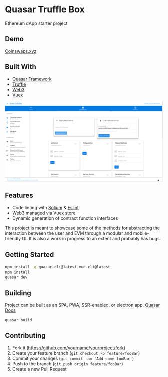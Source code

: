 # Quasar Truffle Box

Ethereum dApp starter project 

## Demo

[Coinswaps.xyz](https://coinswaps.xyz/)

## Built With

- [Quasar Framework](https://quasar-framework.org/)
- [Truffle](https://truffleframework.com/)
- [Web3](https://github.com/ethereum/web3.js/)
- [Vuex](https://vuex.vuejs.org/)


![screenshot1](/src/statics/screenshots/screenshot1.png)

## Features

- Code linting with [Solium](https://github.com/duaraghav8/Solium) & [Eslint](https://eslint.org/)
- Web3 managed via Vuex store
- Dynamic generation of contract function interfaces

This project is meant to showcase some of the methods for abstracting the interaction between the user and EVM through a modular and mobile-friendly UI. It is also a work in progress to an extent and probably has bugs.


## Getting Started

```sh
npm install -g quasar-cli@latest vue-cli@latest
npm install
quasar dev
```

## Building

Project can be built as an SPA, PWA, SSR-enabled, or electron app. [Quasar Docs](https://quasar-framework.org/)

```sh
quasar build
```

## Contributing

1. Fork it (<https://github.com/yourname/yourproject/fork>)
2. Create your feature branch (`git checkout -b feature/fooBar`)
3. Commit your changes (`git commit -am 'Add some fooBar'`)
4. Push to the branch (`git push origin feature/fooBar`)
5. Create a new Pull Request
